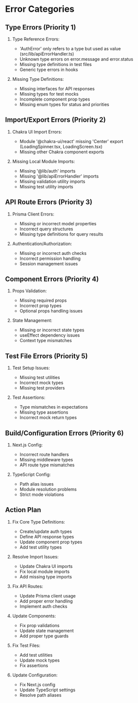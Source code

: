 # Error Categories

## Type Errors (Priority 1)
1. Type Reference Errors:
   - 'AuthError' only refers to a type but used as value (src/lib/apiErrorHandler.ts)
   - Unknown type errors on error.message and error.status
   - Missing type definitions in test files
   - Generic type errors in hooks

2. Missing Type Definitions:
   - Missing interfaces for API responses
   - Missing types for test mocks
   - Incomplete component prop types
   - Missing enum types for status and priorities

## Import/Export Errors (Priority 2)
1. Chakra UI Import Errors:
   - Module '@chakra-ui/react' missing 'Center' export (LoadingSpinner.tsx, LoadingScreen.tsx)
   - Missing other Chakra component exports

2. Missing Local Module Imports:
   - Missing '@lib/auth' imports
   - Missing '@lib/apiErrorHandler' imports
   - Missing validation utility imports
   - Missing test utility imports

## API Route Errors (Priority 3)
1. Prisma Client Errors:
   - Missing or incorrect model properties
   - Incorrect query structures
   - Missing type definitions for query results

2. Authentication/Authorization:
   - Missing or incorrect auth checks
   - Incorrect permission handling
   - Session management issues

## Component Errors (Priority 4)
1. Props Validation:
   - Missing required props
   - Incorrect prop types
   - Optional props handling issues

2. State Management:
   - Missing or incorrect state types
   - useEffect dependency issues
   - Context type mismatches

## Test File Errors (Priority 5)
1. Test Setup Issues:
   - Missing test utilities
   - Incorrect mock types
   - Missing test providers

2. Test Assertions:
   - Type mismatches in expectations
   - Missing type assertions
   - Incorrect mock return types

## Build/Configuration Errors (Priority 6)
1. Next.js Config:
   - Incorrect route handlers
   - Missing middleware types
   - API route type mismatches

2. TypeScript Config:
   - Path alias issues
   - Module resolution problems
   - Strict mode violations

## Action Plan
1. Fix Core Type Definitions:
   - Create/update auth types
   - Define API response types
   - Update component prop types
   - Add test utility types

2. Resolve Import Issues:
   - Update Chakra UI imports
   - Fix local module imports
   - Add missing type imports

3. Fix API Routes:
   - Update Prisma client usage
   - Add proper error handling
   - Implement auth checks

4. Update Components:
   - Fix prop validations
   - Update state management
   - Add proper type guards

5. Fix Test Files:
   - Add test utilities
   - Update mock types
   - Fix assertions

6. Update Configuration:
   - Fix Next.js config
   - Update TypeScript settings
   - Resolve path aliases
